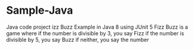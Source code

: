 # Sample-Java
Java code project
izz Buzz Example in Java 8 using JUnit 5
Fizz Buzz is a game where
if the number is divisible by 3, you say Fizz
if the number is divisible by 5, you say Buzz
if neither, you say the number
